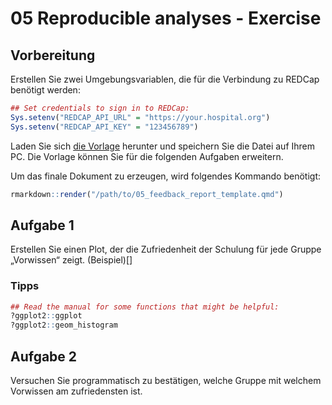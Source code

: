 05 Reproducible analyses - Exercise
================

## Vorbereitung

Erstellen Sie zwei Umgebungsvariablen, die für die Verbindung zu REDCap
benötigt werden:

``` r
## Set credentials to sign in to REDCap:
Sys.setenv("REDCAP_API_URL" = "https://your.hospital.org")
Sys.setenv("REDCAP_API_KEY" = "123456789")
```

Laden Sie sich [die Vorlage](./05_feedback_report_template.qmd) herunter
und speichern Sie die Datei auf Ihrem PC. Die Vorlage können Sie für die
folgenden Aufgaben erweitern.

Um das finale Dokument zu erzeugen, wird folgendes Kommando benötigt:

``` r
rmarkdown::render("/path/to/05_feedback_report_template.qmd")
```

## Aufgabe 1

Erstellen Sie einen Plot, der die Zufriedenheit der Schulung für jede
Gruppe „Vorwissen“ zeigt. (Beispiel)\[\]

### Tipps

``` r
## Read the manual for some functions that might be helpful:
?ggplot2::ggplot
?ggplot2::geom_histogram
```

## Aufgabe 2

Versuchen Sie programmatisch zu bestätigen, welche Gruppe mit welchem
Vorwissen am zufriedensten ist.
